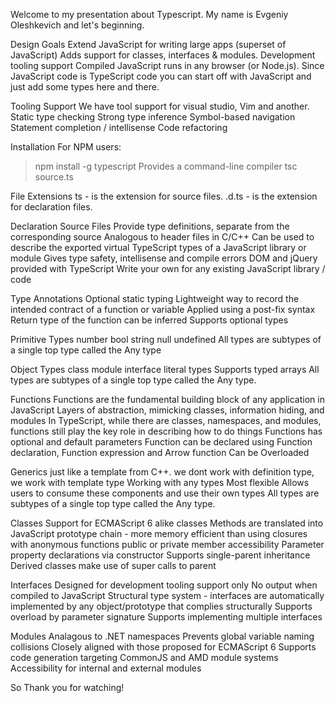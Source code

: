 Welcome to my presentation about Typescript. My name is Evgeniy Oleshkevich and let's beginning.

Design Goals
Extend JavaScript for writing large apps (superset of JavaScript)
Adds support for classes, interfaces & modules.
Development tooling support
Compiled JavaScript runs in any browser (or Node.js).
Since JavaScript code is TypeScript code you can start off with JavaScript and just add some types here and there.

Tooling Support
We have tool support for visual studio, Vim and another.
Static type checking
Strong type inference
Symbol-based navigation
Statement completion / intellisense
Code refactoring

Installation
For NPM users:
  > npm install -g typescript
Provides a command-line compiler
  > tsc source.ts

File Extensions
ts - is the extension for source files. 
.d.ts - is the extension for declaration files.

Declaration Source Files
Provide type definitions, separate from the corresponding source
Analogous to header files in C/C++
Can be used to describe the exported virtual TypeScript types of a JavaScript library or module 
Gives type safety, intellisense and compile errors
DOM and jQuery provided with TypeScript
Write your own for any existing JavaScript library / code

Type Annotations
Optional static typing
Lightweight way to record the intended contract of a function or variable
Applied using a post-fix syntax
Return type of the function can be inferred
Supports optional types 

Primitive Types
number
bool
string
null
undefined
All types are subtypes of a single top type called the Any type

Object Types
class
module
interface 
literal types
Supports typed arrays
All types are subtypes of a single top type called the <span class="single-code">Any</span> type.

Functions
Functions are the fundamental building block of any application in JavaScript
Layers of abstraction, mimicking classes, information hiding, and modules
In TypeScript, while there are classes, namespaces, and modules, functions still play the key role in describing how to do things
Functions has optional and default parameters
Function can be declared using Function declaration, Function expression and Arrow function
Can be Overloaded

Generics just like a template from C++. we dont work with definition type, we work with template type
Working with any types
Most flexible
Allows users to consume these components and use their own types
All types are subtypes of a single top type called the Any type.

Classes
Support for ECMAScript 6 alike classes
Methods are translated into JavaScript prototype chain - more memory efficient than using closures with anonymous functions
public or private member accessibility
Parameter property declarations via constructor
Supports single-parent inheritance
Derived classes make use of super calls to parent

Interfaces
Designed for development tooling support only
No output when compiled to JavaScript
Structural type system - interfaces are automatically implemented by any object/prototype that complies structurally
Supports overload by parameter signature
Supports implementing multiple interfaces

Modules
Analagous to .NET namespaces
Prevents global variable naming collisions
Closely aligned with those proposed for ECMAScript 6
Supports code generation targeting CommonJS and AMD module systems
Accessibility for internal and external modules

So Thank you for watching!

